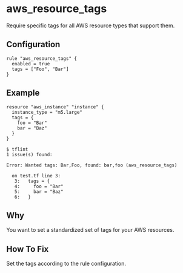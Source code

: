 # aws_resource_tags

Require specific tags for all AWS resource types that support them.

## Configuration

```hcl
rule "aws_resource_tags" {
  enabled = true
  tags = ["Foo", "Bar"]
}
```

## Example

```hcl
resource "aws_instance" "instance" {
  instance_type = "m5.large"
  tags = {
    foo = "Bar"
    bar = "Baz"
  }
}
```

```
$ tflint
1 issue(s) found:

Error: Wanted tags: Bar,Foo, found: bar,foo (aws_resource_tags)

  on test.tf line 3:
   3:   tags = {
   4:     foo = "Bar"
   5:     bar = "Baz"
   6:   }
```

## Why

You want to set a standardized set of tags for your AWS resources.

## How To Fix

Set the tags according to the rule configuration.
